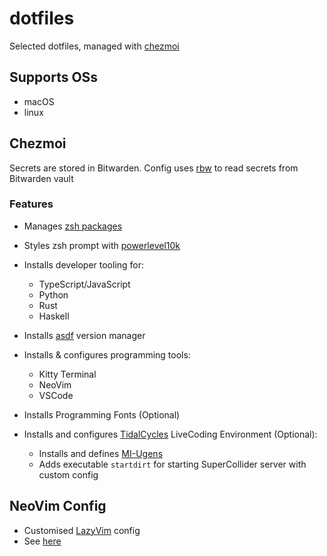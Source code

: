 # dotfiles

Selected dotfiles, managed with [chezmoi](https://www.chezmoi.io/)

## Supports OSs

- macOS
- linux

## Chezmoi

Secrets are stored in Bitwarden. Config uses
[rbw](https://github.com/grddavies/rbw) to read secrets from Bitwarden vault

### Features

- Manages [zsh packages](./home/.chezmoiexternal.toml.tmpl)
- Styles zsh prompt with [powerlevel10k](https://github.com/romkatv/powerlevel10k)
- Installs developer tooling for:

  - TypeScript/JavaScript
  - Python
  - Rust
  - Haskell

- Installs [asdf](https://asdf-vm.com/) version manager
- Installs & configures programming tools:

  - Kitty Terminal
  - NeoVim
  - VSCode

- Installs Programming Fonts (Optional)
- Installs and configures [TidalCycles](https://tidalcycles.org/) LiveCoding Environment (Optional):
  - Installs and defines [MI-Ugens](https://github.com/v7b1/mi-UGens/)
  - Adds executable `startdirt` for starting SuperCollider server with custom config

## NeoVim Config

- Customised [LazyVim](https://www.lazyvim.org/) config
- See [here](./home/dot_config/nvim)

